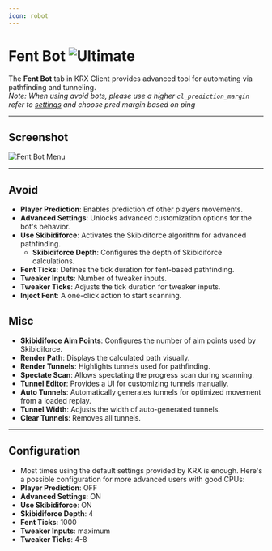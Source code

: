 ```yaml
---
icon: robot
---
```


# Fent Bot ![Ultimate](https://img.shields.io/badge/Ultimate-%23f76d6d?style=flat-square)
The **Fent Bot** tab in KRX Client provides advanced tool for automating via pathfinding and tunneling.  
*Note: When using avoid bots, please use a higher `cl_prediction_margin` refer to [settings](../settings.md) and choose pred margin based on ping*

---

## **Screenshot**
![Fent Bot Menu](https://raw.githubusercontent.com/Krixx1337/krxclient-docs/refs/heads/main/images/fentbot-menu.png)

---

## **Avoid**
- **Player Prediction**: Enables prediction of other players movements.
- **Advanced Settings**: Unlocks advanced customization options for the bot's behavior.
- **Use Skibidiforce**: Activates the Skibidiforce algorithm for advanced pathfinding.
  - **Skibidiforce Depth**: Configures the depth of Skibidiforce calculations.
- **Fent Ticks**: Defines the tick duration for fent-based pathfinding.
- **Tweaker Inputs**: Number of tweaker inputs.
- **Tweaker Ticks**: Adjusts the tick duration for tweaker inputs.
- **Inject Fent**: A one-click action to start scanning.  

## **Misc**
- **Skibidiforce Aim Points**: Configures the number of aim points used by Skibidiforce.
- **Render Path**: Displays the calculated path visually.
- **Render Tunnels**: Highlights tunnels used for pathfinding.
- **Spectate Scan**: Allows spectating the progress scan during scanning.  
- **Tunnel Editor**: Provides a UI for customizing tunnels manually.
- **Auto Tunnels**: Automatically generates tunnels for optimized movement from a loaded replay.
- **Tunnel Width**: Adjusts the width of auto-generated tunnels.
- **Clear Tunnels**: Removes all tunnels.

---

## **Configuration**
- Most times using the default settings provided by KRX is enough. Here's a possible configuration for more advanced users with good CPUs:
- **Player Prediction**: OFF
- **Advanced Settings**: ON
- **Use Skibidiforce**: ON
- **Skibidiforce Depth**: 4
- **Fent Ticks**: 1000
- **Tweaker Inputs**: maximum
- **Tweaker Ticks**: 4-8
